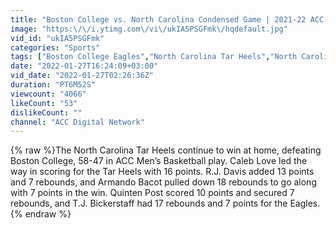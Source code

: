 ```yaml
---
title: "Boston College vs. North Carolina Condensed Game | 2021-22 ACC Men’s Basketball"
image: "https:\/\/i.ytimg.com\/vi\/ukIA5PSGFmk\/hqdefault.jpg"
vid_id: "ukIA5PSGFmk"
categories: "Sports"
tags: ["Boston College Eagles","North Carolina Tar Heels","North Carolina Tar Heels vs. Boston College Eagles"]
date: "2022-01-27T16:24:09+03:00"
vid_date: "2022-01-27T02:26:36Z"
duration: "PT6M52S"
viewcount: "4066"
likeCount: "53"
dislikeCount: ""
channel: "ACC Digital Network"
---
```

{% raw %}The North Carolina Tar Heels continue to win at home, defeating Boston College, 58-47 in ACC Men’s Basketball play.  Caleb Love led the way in scoring for the Tar Heels with 16 points.  R.J. Davis added 13 points and 7 rebounds, and Armando Bacot pulled down 18 rebounds to go along with 7 points in the win.  Quinten Post scored 10 points and secured 7 rebounds, and T.J. Bickerstaff had 17 rebounds and 7 points for the Eagles.{% endraw %}
